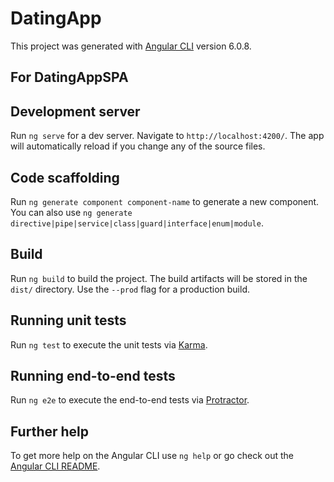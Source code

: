 # DatingApp

This project was generated with [Angular CLI](https://github.com/angular/angular-cli) version 6.0.8.
## For DatingAppSPA
  ## Development server

  Run `ng serve` for a dev server. Navigate to `http://localhost:4200/`. The app will automatically reload if you change any of the source files.

  ## Code scaffolding

  Run `ng generate component component-name` to generate a new component. You can also use `ng generate directive|pipe|service|class|guard|interface|enum|module`.

  ## Build

  Run `ng build` to build the project. The build artifacts will be stored in the `dist/` directory. Use the `--prod` flag for a production build.

  ## Running unit tests

  Run `ng test` to execute the unit tests via [Karma](https://karma-runner.github.io).

  ## Running end-to-end tests

  Run `ng e2e` to execute the end-to-end tests via [Protractor](http://www.protractortest.org/).

  ## Further help

  To get more help on the Angular CLI use `ng help` or go check out the [Angular CLI README](https://github.com/angular/angular-cli/blob/master/README.md).
